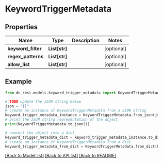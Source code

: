 # KeywordTriggerMetadata


## Properties

Name | Type | Description | Notes
------------ | ------------- | ------------- | -------------
**keyword_filter** | **List[str]** |  | [optional] 
**regex_patterns** | **List[str]** |  | [optional] 
**allow_list** | **List[str]** |  | [optional] 

## Example

```python
from dc_rest.models.keyword_trigger_metadata import KeywordTriggerMetadata

# TODO update the JSON string below
json = "{}"
# create an instance of KeywordTriggerMetadata from a JSON string
keyword_trigger_metadata_instance = KeywordTriggerMetadata.from_json(json)
# print the JSON string representation of the object
print(KeywordTriggerMetadata.to_json())

# convert the object into a dict
keyword_trigger_metadata_dict = keyword_trigger_metadata_instance.to_dict()
# create an instance of KeywordTriggerMetadata from a dict
keyword_trigger_metadata_from_dict = KeywordTriggerMetadata.from_dict(keyword_trigger_metadata_dict)
```
[[Back to Model list]](../README.md#documentation-for-models) [[Back to API list]](../README.md#documentation-for-api-endpoints) [[Back to README]](../README.md)


